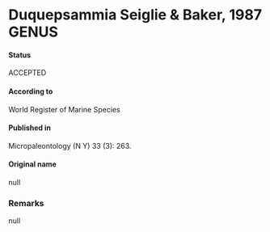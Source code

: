Duquepsammia Seiglie & Baker, 1987 GENUS
=======

#### Status
ACCEPTED

#### According to
World Register of Marine Species

#### Published in
Micropaleontology (N Y) 33 (3): 263.

#### Original name
null

### Remarks
null